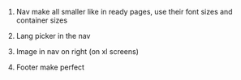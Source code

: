1. Nav 
    make all smaller like in ready pages, use their font sizes and container sizes

2. Lang picker in the nav

3. Image in nav on right (on xl screens)

4. Footer make perfect